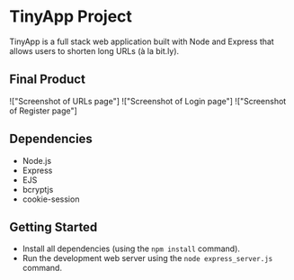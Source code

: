 # TinyApp Project

TinyApp is a full stack web application built with Node and Express that allows users to shorten long URLs (à la bit.ly). 

## Final Product

!["Screenshot of URLs page"]
!["Screenshot of Login page"]
!["Screenshot of Register page"]

## Dependencies

- Node.js
- Express
- EJS
- bcryptjs
- cookie-session

## Getting Started

- Install all dependencies (using the `npm install` command).
- Run the development web server using the `node express_server.js` command.